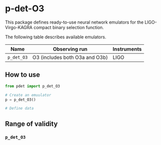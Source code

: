 # p-det-O3

This package defines ready-to-use neural network emulators for the LIGO-Virgo-KAGRA compact binary selection function.

The following table describes available emulators.

| Name | Observing run | Instruments | 
| ---- | ------------- | ----------- |
| `p_det_O3` | O3 (includes both O3a and O3b) | LIGO |

## How to use

```python
from pdet import p_det_O3

# Create an emuulator
p = p_det_O3()

# Define data
```
## Range of validity

### `p_det_O3`
